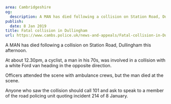```yaml
area: Cambridgeshire
og:
  description: A MAN has died following a collision on Station Road, Dullingham this afternoon.
publish:
  date: 8 Jan 2019
title: Fatal collision in Dullingham
url: https://www.cambs.police.uk/news-and-appeals/Fatal-collision-in-Dullingham
```

A MAN has died following a collision on Station Road, Dullingham this afternoon.

At about 12.30pm, a cyclist, a man in his 70s, was involved in a collision with a white Ford van heading in the opposite direction.

Officers attended the scene with ambulance crews, but the man died at the scene.

Anyone who saw the collision should call 101 and ask to speak to a member of the road policing unit quoting incident 214 of 8 January.
